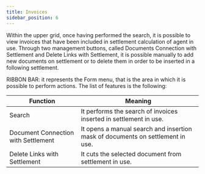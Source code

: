 ```yaml
---
title: Invoices
sidebar_position: 6
---
```


Within the upper grid, once having performed the search, it is possible to view invoices that have been included in settlement calculation of agent in use. Through two management buttons, called Documents Connection with Settlement and Delete Links with Settlement, it is possible manually to add new documents on settlement or to delete them in order to be inserted in a following settlement.

RIBBON BAR: it represents the Form menu, that is the area in which it is possible to perform actions. The list of features is the following: 



| Function | Meaning |
| --- | --- |
| Search | It performs the search of invoices inserted in settlement in use. |
| Document Connection with Settlement | It opens a manual search and insertion mask of documents on settlement in use. |
| Delete Links with Settlement | It cuts the selected document from settlement in use. |






